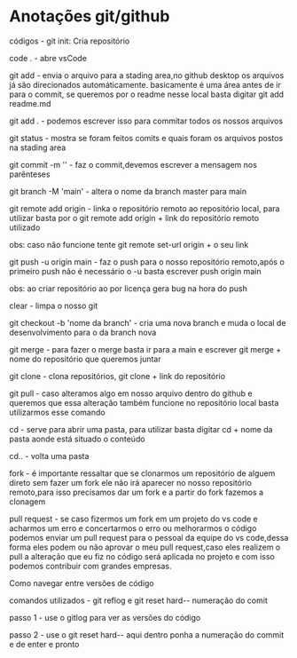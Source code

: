 # Anotações git/github

códigos - git init: Cria repositório

code . - abre vsCode

git add - envia o arquivo para a stading area,no github desktop os arquivos já são direcionados automáticamente. basicamente é uma área antes de ir para o commit, se queremos por o readme nesse local basta digitar git add readme.md

git add . - podemos escrever isso para commitar todos os nossos arquivos

git status - mostra se foram feitos comits e quais foram os arquivos postos na stading area

git commit -m '' - faz o commit,devemos escrever a mensagem nos parênteses

git branch -M 'main' - altera o nome da branch master para main

git remote add origin - linka o repositório remoto ao repositório local, para utilizar basta por o git remote add origin + link do repositório remoto utilizado

obs: caso não funcione tente git remote set-url origin + o seu link 

git push -u origin main - faz o push para o nosso repositório remoto,após o primeiro push não é necessário o -u  basta escrever push origin main

obs: ao criar repositório ao por licença gera bug na hora do push

clear - limpa o nosso git

git checkout -b 'nome da branch' - cria uma nova branch e muda o local de desenvolvimento para o da branch nova 

git merge - para fazer o merge basta ir para a main e escrever git merge + nome do repositório que queremos juntar

git clone - clona repositórios, git clone + link do repositório

git pull - caso alteramos algo em nosso arquivo dentro do github e queremos que essa alteração também funcione no repositório local basta utilizarmos esse comando

cd - serve para abrir uma pasta, para utilizar basta digitar cd + nome da pasta aonde está situado o conteúdo

cd.. - volta uma pasta

fork - é importante ressaltar que se clonarmos um repositório de alguem direto sem fazer um fork ele não irá aparecer no nosso repositório remoto,para isso precisamos dar um fork e a partir do fork fazemos a clonagem

pull request - se caso fizermos um fork em um projeto do vs code e acharmos um erro e concertarmos o erro ou melhorarmos o código podemos enviar um pull request para o pessoal da equipe do vs code,dessa forma eles podem ou não aprovar o meu pull request,caso eles realizem o pull a alteração que eu fiz no código será aplicada no projeto e com isso podemos contribuir com grandes empresas.


Como navegar entre versôes de código

comandos utilizados - git reflog e git reset hard-- numeração do comit 

passo 1 - use o gitlog para ver as versões do código

passo 2 - use o git reset hard-- aqui dentro ponha a numeração do commit e de enter e pronto

